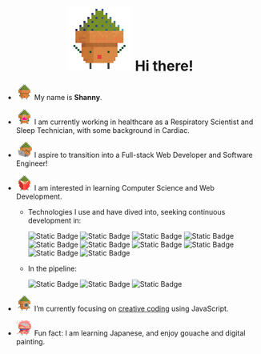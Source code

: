 <h1 align="center"> <img src="gifs/potPlant-hi.gif" alt="pot-plant-gif-saying-hi"> Hi there! </h1>

- <img src="gifs/potPlant-dance.gif" alt="pot-plant-gif-dancing" height="32"> My name is <strong>Shanny</strong>.

- <img src="gifs/potPlant-potion.gif" alt="pot-plant-gif-with-potion" height="32"> I am currently working in healthcare as a Respiratory Scientist and Sleep Technician, with some background in Cardiac.

- <img src="gifs/potPlant-laptop.gif" alt="pot-plant-gif-with-laptop" height="32"> I aspire to transition into a Full-stack Web Developer and Software Engineer!

- <img src="gifs/potPlant-book.gif" alt="pot-plant-gif-with-book" height="32"> I am interested in learning Computer Science and Web Development.

  - Technologies I use and have dived into, seeking continuous development in:

    <!-- ![Static Badge](https://img.shields.io/badge/SQLite-003B57?style=flat-square&logo=sqlite&logoColor=white) -->

    ![Static Badge](https://img.shields.io/badge/%20-A8B9CC?style=flat-square&logo=C&logoColor=white)
    ![Static Badge](https://img.shields.io/badge/Python-4B8BBE?style=flat-square&logo=python&logoColor=white)
    ![Static Badge](https://img.shields.io/badge/VS%20Code-007ACC?style=flat-square&logo=visualstudiocode&logoColor=white)
    ![Static Badge](https://img.shields.io/badge/CSS-264de4?style=flat-square&logo=css3&logoColor=white)
    ![Static Badge](https://img.shields.io/badge/Lua-2C2D72?style=flat-square&logo=lua&logoColor=white)
    ![Static Badge](https://img.shields.io/badge/Bootstrap-7952B3?style=flat-square&logo=bootstrap&logoColor=white)
    ![Static Badge](https://img.shields.io/badge/Prettier-E6655F?style=flat-square&logo=prettier&logoColor=white)
    ![Static Badge](https://img.shields.io/badge/Git-F1502F?style=flat-square&logo=git&logoColor=white)
    ![Static Badge](https://img.shields.io/badge/HTML-F06529?style=flat-square&logo=html5&logoColor=white)
    ![Static Badge](https://img.shields.io/badge/JavaScript-F7DF1E?style=flat-square&logo=javascript&logoColor=white)

  - In the pipeline:

    ![Static Badge](https://img.shields.io/badge/React-61DAFB?style=flat-square&logo=react&logoColor=white)
    ![Static Badge](https://img.shields.io/badge/%20-00599C?style=flat-square&logo=c%2B%2B&logoColor=white)
    ![Static Badge](https://img.shields.io/badge/%20Ruby-CC342D?style=flat-square&logo=ruby&logoColor=white)

- <img src="gifs/potPlant-magnifier.gif" alt="pot-plant-gif-with-magnifying-glass" height="32"> I’m currently focusing on [creative coding](https://github.com/ShannyxMP/Creative-Coding-Projects.git) using JavaScript.

<!--
- 👯 I’m looking to collaborate on ...
- 🤔 I’m looking for help with ...
- 💬 Ask me about ...
- 📫 How to reach me: ... !!!
- 😄 Pronouns: ...
-->

- <img src="gifs/potPlant-gojo.gif" alt="pot-plant-gif-gojo" height="32"> Fun fact: I am learning Japanese, and enjoy gouache and digital painting.
